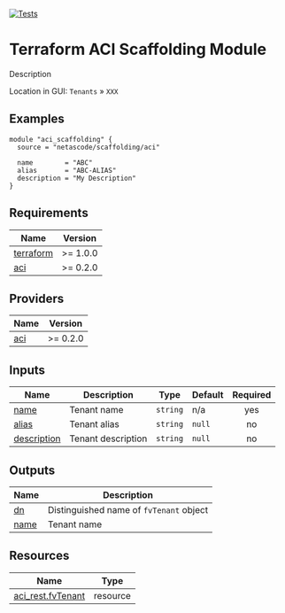 <!-- BEGIN_TF_DOCS -->
[![Tests](https://github.com/netascode/terraform-aci-scaffolding/actions/workflows/test.yml/badge.svg)](https://github.com/netascode/terraform-aci-scaffolding/actions/workflows/test.yml)

# Terraform ACI Scaffolding Module

Description

Location in GUI:
`Tenants` » `XXX`

## Examples

```hcl
module "aci_scaffolding" {
  source = "netascode/scaffolding/aci"

  name        = "ABC"
  alias       = "ABC-ALIAS"
  description = "My Description"
}

```

## Requirements

| Name | Version |
|------|---------|
| <a name="requirement_terraform"></a> [terraform](#requirement\_terraform) | >= 1.0.0 |
| <a name="requirement_aci"></a> [aci](#requirement\_aci) | >= 0.2.0 |

## Providers

| Name | Version |
|------|---------|
| <a name="provider_aci"></a> [aci](#provider\_aci) | >= 0.2.0 |

## Inputs

| Name | Description | Type | Default | Required |
|------|-------------|------|---------|:--------:|
| <a name="input_name"></a> [name](#input\_name) | Tenant name | `string` | n/a | yes |
| <a name="input_alias"></a> [alias](#input\_alias) | Tenant alias | `string` | `null` | no |
| <a name="input_description"></a> [description](#input\_description) | Tenant description | `string` | `null` | no |

## Outputs

| Name | Description |
|------|-------------|
| <a name="output_dn"></a> [dn](#output\_dn) | Distinguished name of `fvTenant` object |
| <a name="output_name"></a> [name](#output\_name) | Tenant name |

## Resources

| Name | Type |
|------|------|
| [aci_rest.fvTenant](https://registry.terraform.io/providers/netascode/aci/latest/docs/resources/rest) | resource |
<!-- END_TF_DOCS -->